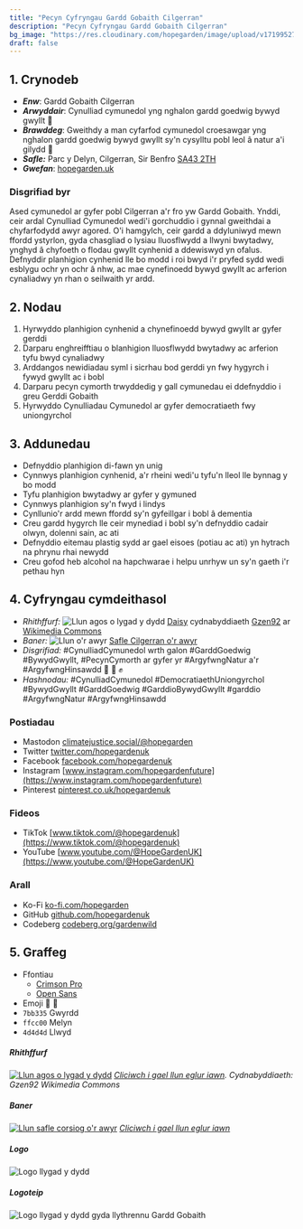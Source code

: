 ```yaml
---
title: "Pecyn Cyfryngau Gardd Gobaith Cilgerran"
description: "Pecyn Cyfryngau Gardd Gobaith Cilgerran"
bg_image: "https://res.cloudinary.com/hopegarden/image/upload/v1719952740/title-poppy.webp"
draft: false
---
```


## 1. Crynodeb
- **_Enw_**: Gardd Gobaith Cilgerran  
- **_Arwyddair_**: Cynulliad cymunedol yng nghalon gardd goedwig bywyd gwyllt 💚  
- **_Brawddeg_**: Gweithdy a man cyfarfod cymunedol croesawgar yng nghalon gardd goedwig bywyd gwyllt sy'n cysylltu pobl leol â natur a'i gilydd 💚 
- **_Safle:_** Parc y Delyn, Cilgerran, Sir Benfro [SA43 2TH]((https://w3w.co/present.purifier.canyons))
- **_Gwefan_**: [hopegarden.uk](https://hopegarden.uk/)  
### Disgrifiad byr  
Ased cymunedol ar gyfer pobl Cilgerran a'r fro yw Gardd Gobaith. Ynddi, ceir ardal Cynulliad Cymunedol wedi'i gorchuddio i gynnal gweithdai a chyfarfodydd awyr agored. O'i hamgylch, ceir gardd a ddyluniwyd mewn ffordd ystyrlon, gyda chasgliad o lysiau lluosflwydd a llwyni bwytadwy, ynghyd â chyfoeth o flodau gwyllt cynhenid a ddewiswyd yn ofalus. Defnyddir planhigion cynhenid lle bo modd i roi bwyd i'r pryfed sydd wedi esblygu ochr yn ochr â nhw, ac mae cynefinoedd bywyd gwyllt ac arferion cynaliadwy yn rhan o seilwaith yr ardd.
## 2. Nodau
1. Hyrwyddo planhigion cynhenid a chynefinoedd bywyd gwyllt ar gyfer gerddi
2. Darparu enghreifftiau o blanhigion lluosflwydd bwytadwy ac arferion tyfu bwyd cynaliadwy
3. Arddangos newidiadau syml i sicrhau bod gerddi yn fwy hygyrch i fywyd gwyllt ac i bobl
4. Darparu pecyn cymorth trwyddedig y gall cymunedau ei ddefnyddio i greu Gerddi Gobaith
5. Hyrwyddo Cynulliadau Cymunedol ar gyfer democratiaeth fwy uniongyrchol
## 3. Addunedau 
- Defnyddio planhigion di-fawn yn unig
- Cynnwys planhigion cynhenid, a'r rheini wedi'u tyfu'n lleol lle bynnag y bo modd
- Tyfu planhigion bwytadwy ar gyfer y gymuned
- Cynnwys planhigion sy'n fwyd i lindys
- Cynllunio'r ardd mewn ffordd sy'n gyfeillgar i bobl â dementia
- Creu gardd hygyrch lle ceir mynediad i bobl sy'n defnyddio cadair olwyn, dolenni sain, ac ati 
- Defnyddio eitemau plastig sydd ar gael eisoes (potiau ac ati) yn hytrach na phrynu rhai newydd
- Creu gofod heb alcohol na hapchwarae i helpu unrhyw un sy'n gaeth i'r pethau hyn
## 4. Cyfryngau cymdeithasol
- _Rhithffurf:_ ![Llun agos o lygad y dydd](https://res.cloudinary.com/hopegarden/image/upload/f_auto,h_40/v1720377562/190827-daisy-Gzen92.webp) [Daisy](https://res.cloudinary.com/hopegarden/image/upload/v1720377562/190827-daisy-Gzen92.webp) cydnabyddiaeth [Gzen92](https://commons.wikimedia.org/wiki/User:Gzen92) ar [Wikimedia Commons](https://commons.wikimedia.org/wiki/File:P%C3%A2querette_(Bellis_perennis)_(2).jpg)
- _Baner:_ ![Llun o'r awyr](https://res.cloudinary.com/hopegarden/image/upload/f_auto,w_40/v1720378407/240224-aerial-wide-169.webp) [Safle Cilgerran o'r awyr](https://res.cloudinary.com/hopegarden/image/upload/v1720378407/240224-aerial-wide-169.webp)
- _Disgrifiad:_ #CynulliadCymunedol wrth galon #GarddGoedwig #BywydGwyllt, #PecynCymorth ar gyfer yr #ArgyfwngNatur a'r #ArgyfwngHinsawdd  💚 🌳 ✊
- _Hashnodau:_ #CynulliadCymunedol #DemocratiaethUniongyrchol #BywydGwyllt #GarddGoedwig #GarddioBywydGwyllt #garddio #ArgyfwngNatur #ArgyfwngHinsawdd
### Postiadau
- Mastodon [climatejustice.social/@hopegarden](https://climatejustice.social/@hopegarden)
- Twitter [twitter.com/hopegardenuk](https://twitter.com/hopegardenuk)
- Facebook [facebook.com/hopegardenuk](https://facebook.com/hopegardenuk)
- Instagram [www.instagram.com/hopegardenfuture](https://www.instagram.com/hopegardenfuture)
- Pinterest [pinterest.co.uk/hopegardenuk](https://pinterest.co.uk/hopegardenuk)
### Fideos
- TikTok [www.tiktok.com/@hopegardenuk](https://www.tiktok.com/@hopegardenuk)
- YouTube [www.youtube.com/@HopeGardenUK](https://www.youtube.com/@HopeGardenUK)
### Arall
- Ko-Fi [ko-fi.com/hopegarden](https://ko-fi.com/hopegarden)
- GitHub [github.com/hopegardenuk](https://github.com/hopegardenuk)
- Codeberg [codeberg.org/gardenwild](https://codeberg.org/gardenwild)
## 5. Graffeg
- Ffontiau
    - [Crimson Pro](https://fonts.google.com/specimen/Crimson+Pro?query=crimson+pro0)
    - [Open Sans](https://fonts.google.com/specimen/Open+Sans?query=open+sans)
- Emoji 🌻 🌳 
- `7bb335` Gwyrdd
- `ffcc00` Melyn
- `4d4d4d` Llwyd 
##### Rhithffurf
[![Llun agos o lygad y dydd](https://res.cloudinary.com/hopegarden/image/upload/w_240//v1720377562/190827-daisy-Gzen92.webp)](https://res.cloudinary.com/hopegarden/image/upload/v1720377562/190827-daisy-Gzen92.webp)
*[Cliciwch i gael llun eglur iawn]([https://res.cloudinary.com/hopegarden/image/upload/v1720377562/190827-daisy-Gzen92.webp](https://res.cloudinary.com/hopegarden/image/upload/v1720377562/190827-daisy-Gzen92.webp)). Cydnabyddiaeth: Gzen92 Wikimedia Commons*
##### Baner
[![Llun safle corsiog o'r awyr](https://res.cloudinary.com/hopegarden/image/upload/w_400/v1720378407/240224-aerial-wide-169.webp)](https://res.cloudinary.com/hopegarden/image/upload/v1720378407/240224-aerial-wide-169.webp)
_[Cliciwch i gael llun eglur iawn](https://res.cloudinary.com/hopegarden/image/upload/v1720378407/240224-aerial-wide-169.webp)_
##### Logo
![Logo llygad y dydd](https://res.cloudinary.com/hopegarden/image/upload/v1719952233/logo.svg)
##### Logoteip
![Logo llygad y dydd gyda llythrennu Gardd Gobaith](https://res.cloudinary.com/hopegarden/image/upload/v1720888897/logotype.svg)
<!-- ## Hanes  
Y syniad gwreiddiol oedd creu gardd arddangos yn RHS Hampton Court, gan ddod â democratiaeth uniongyrchol yno i drafod yr argyfwng natur wrth galon y sefydliad garddwriaethol.  
### Cynulliad Cymunedol  
Tair colofn:
1. Cynwysoldeb radical
2. Gwrando gweithredol
3. Ymddiried yn y broses
### Diffiniadau
- Beth yw gardd goedwig?
- Beth yw Cynulliad Cymunedol?
- Beth yw gardd bywyd gwyllt?
 -->
